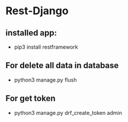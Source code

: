 # Rest-Django


## installed app:

- pip3 install restframework


## For delete all data in database

- python3 manage.py flush 


## For get token

- python3 manage.py drf_create_token admin

